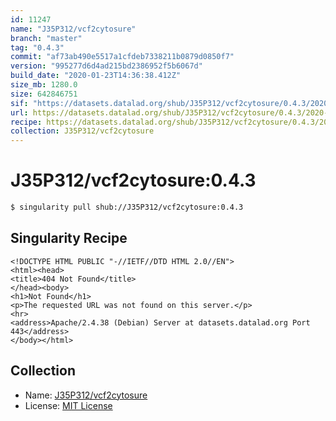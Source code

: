 ```yaml
---
id: 11247
name: "J35P312/vcf2cytosure"
branch: "master"
tag: "0.4.3"
commit: "af73ab490e5517a1cfdeb7338211b0879d0850f7"
version: "995277d6d4ad215bd2386952f5b6067d"
build_date: "2020-01-23T14:36:38.412Z"
size_mb: 1280.0
size: 642846751
sif: "https://datasets.datalad.org/shub/J35P312/vcf2cytosure/0.4.3/2020-01-23-af73ab49-995277d6/995277d6d4ad215bd2386952f5b6067d.sif"
url: https://datasets.datalad.org/shub/J35P312/vcf2cytosure/0.4.3/2020-01-23-af73ab49-995277d6/
recipe: https://datasets.datalad.org/shub/J35P312/vcf2cytosure/0.4.3/2020-01-23-af73ab49-995277d6/Singularity
collection: J35P312/vcf2cytosure
---
```


# J35P312/vcf2cytosure:0.4.3

```bash
$ singularity pull shub://J35P312/vcf2cytosure:0.4.3
```

## Singularity Recipe

```singularity
<!DOCTYPE HTML PUBLIC "-//IETF//DTD HTML 2.0//EN">
<html><head>
<title>404 Not Found</title>
</head><body>
<h1>Not Found</h1>
<p>The requested URL was not found on this server.</p>
<hr>
<address>Apache/2.4.38 (Debian) Server at datasets.datalad.org Port 443</address>
</body></html>
```

## Collection

 - Name: [J35P312/vcf2cytosure](https://github.com/J35P312/vcf2cytosure)
 - License: [MIT License](https://api.github.com/licenses/mit)

